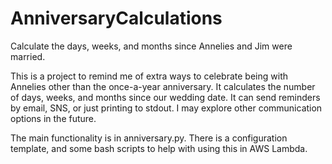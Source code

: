 # AnniversaryCalculations
Calculate the days, weeks, and months since Annelies and Jim were married.

This is a project to remind me of extra ways to celebrate being with Annelies other than the once-a-year anniversary. It calculates the number of days, weeks, and months since our wedding date. It can send reminders by email, SNS, or just printing to stdout. I may explore other communication options in the future.

The main functionality is in anniversary.py. There is a configuration template, and some bash scripts to help with using this in AWS Lambda.
